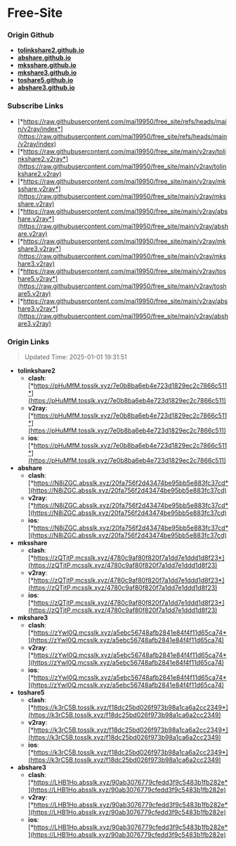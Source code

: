 # Free-Site

### Origin Github

- [**tolinkshare2.github.io**](https://github.com/tolinkshare2/tolinkshare2.github.io)
- [**abshare.github.io**](https://github.com/abshare/abshare.github.io)
- [**mksshare.github.io**](https://github.com/mksshare/mksshare.github.io)
- [**mkshare3.github.io**](https://github.com/mkshare3/mkshare3.github.io)
- [**toshare5.github.io**](https://github.com/toshare5/toshare5.github.io)
- [**abshare3.github.io**](https://github.com/abshare3/abshare3.github.io)

### Subscribe Links

- [*https://raw.githubusercontent.com/mai19950/free_site/refs/heads/main/v2ray/index*](https://raw.githubusercontent.com/mai19950/free_site/refs/heads/main/v2ray/index)
- [*https://raw.githubusercontent.com/mai19950/free_site/main/v2ray/tolinkshare2.v2ray*](https://raw.githubusercontent.com/mai19950/free_site/main/v2ray/tolinkshare2.v2ray)
- [*https://raw.githubusercontent.com/mai19950/free_site/main/v2ray/mksshare.v2ray*](https://raw.githubusercontent.com/mai19950/free_site/main/v2ray/mksshare.v2ray)
- [*https://raw.githubusercontent.com/mai19950/free_site/main/v2ray/abshare.v2ray*](https://raw.githubusercontent.com/mai19950/free_site/main/v2ray/abshare.v2ray)
- [*https://raw.githubusercontent.com/mai19950/free_site/main/v2ray/mkshare3.v2ray*](https://raw.githubusercontent.com/mai19950/free_site/main/v2ray/mkshare3.v2ray)
- [*https://raw.githubusercontent.com/mai19950/free_site/main/v2ray/toshare5.v2ray*](https://raw.githubusercontent.com/mai19950/free_site/main/v2ray/toshare5.v2ray)
- [*https://raw.githubusercontent.com/mai19950/free_site/main/v2ray/abshare3.v2ray*](https://raw.githubusercontent.com/mai19950/free_site/main/v2ray/abshare3.v2ray)

### Origin Links

> Updated Time: 2025-01-01 19:31:51

- **tolinkshare2**
  - **clash**: [*https://pHuMfM.tosslk.xyz/7e0b8ba6eb4e723d1829ec2c7866c511*](https://pHuMfM.tosslk.xyz/7e0b8ba6eb4e723d1829ec2c7866c511)
  - **v2ray**: [*https://pHuMfM.tosslk.xyz/7e0b8ba6eb4e723d1829ec2c7866c511*](https://pHuMfM.tosslk.xyz/7e0b8ba6eb4e723d1829ec2c7866c511)
  - **ios**: [*https://pHuMfM.tosslk.xyz/7e0b8ba6eb4e723d1829ec2c7866c511*](https://pHuMfM.tosslk.xyz/7e0b8ba6eb4e723d1829ec2c7866c511)
- **abshare**
  - **clash**: [*https://N8iZGC.absslk.xyz/20fa756f2d43474be95bb5e883fc37cd*](https://N8iZGC.absslk.xyz/20fa756f2d43474be95bb5e883fc37cd)
  - **v2ray**: [*https://N8iZGC.absslk.xyz/20fa756f2d43474be95bb5e883fc37cd*](https://N8iZGC.absslk.xyz/20fa756f2d43474be95bb5e883fc37cd)
  - **ios**: [*https://N8iZGC.absslk.xyz/20fa756f2d43474be95bb5e883fc37cd*](https://N8iZGC.absslk.xyz/20fa756f2d43474be95bb5e883fc37cd)
- **mksshare**
  - **clash**: [*https://zQTjtP.mcsslk.xyz/4780c9af80f820f7a1dd7e1ddd1d8f23*](https://zQTjtP.mcsslk.xyz/4780c9af80f820f7a1dd7e1ddd1d8f23)
  - **v2ray**: [*https://zQTjtP.mcsslk.xyz/4780c9af80f820f7a1dd7e1ddd1d8f23*](https://zQTjtP.mcsslk.xyz/4780c9af80f820f7a1dd7e1ddd1d8f23)
  - **ios**: [*https://zQTjtP.mcsslk.xyz/4780c9af80f820f7a1dd7e1ddd1d8f23*](https://zQTjtP.mcsslk.xyz/4780c9af80f820f7a1dd7e1ddd1d8f23)
- **mkshare3**
  - **clash**: [*https://zYwl0Q.mcsslk.xyz/a5ebc56748afb2841e84f4f11d65ca74*](https://zYwl0Q.mcsslk.xyz/a5ebc56748afb2841e84f4f11d65ca74)
  - **v2ray**: [*https://zYwl0Q.mcsslk.xyz/a5ebc56748afb2841e84f4f11d65ca74*](https://zYwl0Q.mcsslk.xyz/a5ebc56748afb2841e84f4f11d65ca74)
  - **ios**: [*https://zYwl0Q.mcsslk.xyz/a5ebc56748afb2841e84f4f11d65ca74*](https://zYwl0Q.mcsslk.xyz/a5ebc56748afb2841e84f4f11d65ca74)
- **toshare5**
  - **clash**: [*https://k3rC5B.tosslk.xyz/f18dc25bd026f973b98a1ca6a2cc2349*](https://k3rC5B.tosslk.xyz/f18dc25bd026f973b98a1ca6a2cc2349)
  - **v2ray**: [*https://k3rC5B.tosslk.xyz/f18dc25bd026f973b98a1ca6a2cc2349*](https://k3rC5B.tosslk.xyz/f18dc25bd026f973b98a1ca6a2cc2349)
  - **ios**: [*https://k3rC5B.tosslk.xyz/f18dc25bd026f973b98a1ca6a2cc2349*](https://k3rC5B.tosslk.xyz/f18dc25bd026f973b98a1ca6a2cc2349)
- **abshare3**
  - **clash**: [*https://LHB1Ho.absslk.xyz/90ab3076779cfedd3f9c5483b1fb282e*](https://LHB1Ho.absslk.xyz/90ab3076779cfedd3f9c5483b1fb282e)
  - **v2ray**: [*https://LHB1Ho.absslk.xyz/90ab3076779cfedd3f9c5483b1fb282e*](https://LHB1Ho.absslk.xyz/90ab3076779cfedd3f9c5483b1fb282e)
  - **ios**: [*https://LHB1Ho.absslk.xyz/90ab3076779cfedd3f9c5483b1fb282e*](https://LHB1Ho.absslk.xyz/90ab3076779cfedd3f9c5483b1fb282e)
